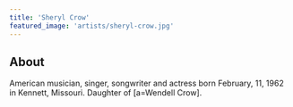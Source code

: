 ```yaml
---
title: 'Sheryl Crow'
featured_image: 'artists/sheryl-crow.jpg'
---
```


## About

American musician, singer, songwriter and actress born February, 11, 1962 in Kennett, Missouri.
Daughter of [a=Wendell Crow].
